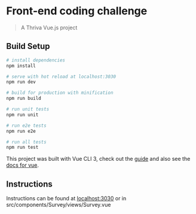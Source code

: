 # Front-end coding challenge

> A Thriva Vue.js project

## Build Setup

``` bash
# install dependencies
npm install

# serve with hot reload at localhost:3030
npm run dev

# build for production with minification
npm run build

# run unit tests
npm run unit

# run e2e tests
npm run e2e

# run all tests
npm run test
```

This project was built with Vue CLI 3, check out the [guide](https://cli.vuejs.org/) and also see the [docs for vue](https://vuejs.org/v2/guide/).


## Instructions

Instructions can be found at [localhost:3030](localhost:3030) or in src/components/Survey/views/Survey.vue
